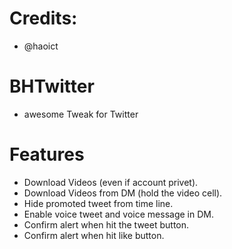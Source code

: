 # Credits:
- @haoict


# BHTwitter
- awesome Tweak for Twitter

# Features
- Download Videos (even if account privet).
- Download Videos from DM (hold the video cell).
- Hide promoted tweet from time line.
- Enable voice tweet and voice message in DM.
- Confirm alert when hit the tweet button.
- Confirm alert when hit like button.

